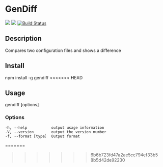 # GenDiff
<a href="https://codeclimate.com/github/Kasmenai/project-lvl2-s281/maintainability"><img src="https://api.codeclimate.com/v1/badges/cd3e8e0cb2cbbb9e1edb/maintainability" /></a>
<a href="https://codeclimate.com/github/Kasmenai/project-lvl2-s281/test_coverage"><img src="https://api.codeclimate.com/v1/badges/cd3e8e0cb2cbbb9e1edb/test_coverage" /></a>
[![Build Status](https://travis-ci.org/Kasmenai/project-lvl2-s281.svg?branch=master)](https://travis-ci.org/Kasmenai/project-lvl2-s281)

## Description

Compares two configuration files and shows a difference

## Install

npm install -g gendiff
<<<<<<< HEAD

## Usage

gendiff [options] <firstConfig> <secondConfig>

### Options

    -h, --help           output usage information
    -V, --version        output the version number
    -f, --format [type]  Output format
=======
>>>>>>> 6b6b723fd47a2ae5cc794ef33b58b5d42de92230
